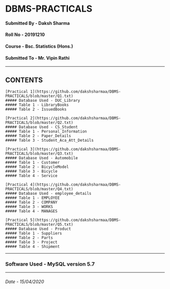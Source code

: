 # DBMS-PRACTICALS
####  Submitted By - Daksh Sharma
#### Roll No - 20191210
#### Course - Bsc. Statistics (Hons.)
#### Submitted To - Mr. Vipin Rathi
-------------------------------------------------------------------------------------------------------------------------------------------------------------------------------------------------------------------------
## CONTENTS
```
[Practical 1](https://github.com/dakshsharmaa/DBMS-PRACTICALS/blob/master/Q1.txt)
##### Database Used - DUC_Library
##### Table 1 - LibraryBooks
##### Table 2 - IssuedBooks
```
```
[Practical 2](https://github.com/dakshsharmaa/DBMS-PRACTICALS/blob/master/Q2.txt)
##### Database Used - CS_Student
##### Table 1 - Personal_Information
##### Table 2 - Paper_Details
##### Table 3 - Student_Aca_Att_Details
```
```
[Practical 3](https://github.com/dakshsharmaa/DBMS-PRACTICALS/blob/master/Q3.txt)
##### Database Used - Automobile
##### Table 1 - Customer
##### Table 2 - BicycleModel
##### Table 3 - Bicycle
##### Table 4 - Service
```
```
[Practical 4](https://github.com/dakshsharmaa/DBMS-PRACTICALS/blob/master/Q4.txt)
##### Database Used - employee_details
##### Table 1 - EMPLOYEE
##### Table 2 - COMPANY
##### Table 3 - WORKS
##### Table 4 - MANAGES
```
```
[Practical 5](https://github.com/dakshsharmaa/DBMS-PRACTICALS/blob/master/Q5.txt)
##### Database Used - Product
##### Table 1 - Suppliers
##### Table 2 - Parts
##### Table 3 - Project
##### Table 4 - Shipment
```
----------------------------------------------------------------------------------------------------------------------------------------------------------------------------------------------------------
### Software Used - MySQL version 5.7
---------------------------------------------------------------------------------------------------------------------------------------------------------------------------------------------------------------------
###### Date - 15/04/2020
